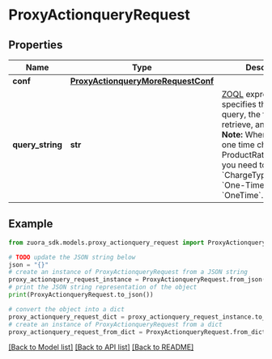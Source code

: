 # ProxyActionqueryRequest


## Properties

Name | Type | Description | Notes
------------ | ------------- | ------------- | -------------
**conf** | [**ProxyActionqueryMoreRequestConf**](ProxyActionqueryMoreRequestConf.md) |  | [optional] 
**query_string** | **str** | [ZOQL](https://knowledgecenter.zuora.com/DC_Developers/K_Zuora_Object_Query_Language) expression that specifies the object to query, the fields to retrieve, and any filters.  **Note:** When querying one time charges from ProductRatePlanCharge, you need to specify the &#x60;ChargeType&#x60; value as &#x60;One-Time&#x60; rather than &#x60;OneTime&#x60;.  | 

## Example

```python
from zuora_sdk.models.proxy_actionquery_request import ProxyActionqueryRequest

# TODO update the JSON string below
json = "{}"
# create an instance of ProxyActionqueryRequest from a JSON string
proxy_actionquery_request_instance = ProxyActionqueryRequest.from_json(json)
# print the JSON string representation of the object
print(ProxyActionqueryRequest.to_json())

# convert the object into a dict
proxy_actionquery_request_dict = proxy_actionquery_request_instance.to_dict()
# create an instance of ProxyActionqueryRequest from a dict
proxy_actionquery_request_from_dict = ProxyActionqueryRequest.from_dict(proxy_actionquery_request_dict)
```
[[Back to Model list]](../README.md#documentation-for-models) [[Back to API list]](../README.md#documentation-for-api-endpoints) [[Back to README]](../README.md)


